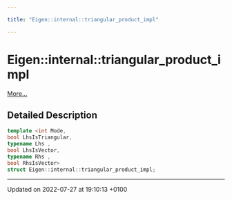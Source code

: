 ```yaml
---

title: "Eigen::internal::triangular_product_impl"

---
```


# Eigen::internal::triangular_product_impl



 [More...](#detailed-description)

## Detailed Description

```cpp
template <int Mode,
bool LhsIsTriangular,
typename Lhs ,
bool LhsIsVector,
typename Rhs ,
bool RhsIsVector>
struct Eigen::internal::triangular_product_impl;
```

-------------------------------

Updated on 2022-07-27 at 19:10:13 +0100